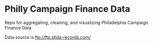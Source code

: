# Philly Campaign Finance Data
Repo for aggregating, cleaning, and visualizing Philadelphia Campaign Finance Data

Data source is ftp://ftp.phila-records.com/
